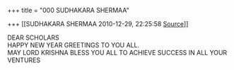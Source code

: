 +++
title = "000 SUDHAKARA SHERMAA"

+++
[[SUDHAKARA SHERMAA	2010-12-29, 22:25:58 [Source](https://groups.google.com/g/bvparishat/c/9uRKZHk5sAk)]]



DEAR SCHOLARS  
HAPPY NEW YEAR GREETINGS TO YOU ALL.  
MAY LORD KRISHNA BLESS YOU ALL TO ACHIEVE SUCCESS IN ALL YOUR VENTURES  

